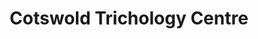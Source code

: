 ---
title: "Cotswold Trichology Centre"
url: /evesham/cotswold-trichology-centre/
shop: Allgemein
---